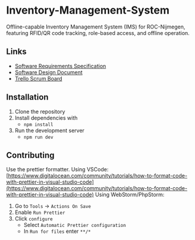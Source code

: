# Inventory-Management-System

Offline-capable Inventory Management System (IMS) for ROC-Nijmegen, featuring RFID/QR code tracking, role-based access, and offline operation.

## Links

- [Software Requirements Specification](docs/SRS.md)
- [Software Design Document](docs/SDD.md)
- [Trello Scrum Board](https://trello.com/b/nBocIY3L/inventory-management-system)

## Installation

1. Clone the repository
2. Install dependencies with
   - `npm install`
3. Run the development server
   - `npm run dev`

## Contributing

Use the prettier formatter.
Using VSCode: [https://www.digitalocean.com/community/tutorials/how-to-format-code-with-prettier-in-visual-studio-code](https://www.digitalocean.com/community/tutorials/how-to-format-code-with-prettier-in-visual-studio-code)
Using WebStorm/PhpStorm:

1. Go to `Tools` -> `Actions On Save`
2. Enable `Run Prettier`
3. Click `configure`
   - Select `Automatic Prettier configuration`
   - In `Run for files` enter `**/*`

